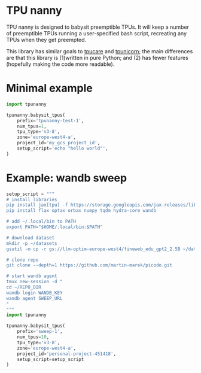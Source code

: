 # TPU nanny

TPU nanny is designed to babysit preemptible TPUs. It will keep a number of preemptible TPUs running a user-specified bash script, recreating any TPUs when they get preempted.

This library has similar goals to [tpucare](https://github.com/ClashLuke/tpucare/tree/main) and [tpunicorn](https://github.com/shawwn/tpunicorn); the main differences are that this library is (1)written in pure Python; and (2) has fewer features (hopefully making the code more readable).

# Minimal example

```python
import tpunanny

tpunanny.babysit_tpus(
    prefix='tpunanny-test-1',
    num_tpus=1,
    tpu_type='v3-8',
    zone='europe-west4-a',
    project_id='my_gcs_project_id',
    setup_script='echo "hello world"',
)
```

# Example: wandb sweep

```python
setup_script = """
# install libraries
pip install jax[tpu] -f https://storage.googleapis.com/jax-releases/libtpu_releases.html
pip install flax optax orbax numpy tqdm hydra-core wandb

# add ~/.local/bin to PATH
export PATH="$HOME/.local/bin:$PATH"

# download dataset
mkdir -p ~/datasets
gsutil -m cp -r gs://llm-optim-europe-west4/fineweb_edu_gpt2_2.5B ~/datasets

# clone repo
git clone --depth=1 https://github.com/martin-marek/picodo.git

# start wandb agent
tmux new-session -d "
cd ~/REPO_DIR
wandb login WANDB_KEY
wandb agent SWEEP_URL
"
"""
import tpunanny

tpunanny.babysit_tpus(
    prefix='sweep-1',
    num_tpus=10,
    tpu_type='v3-8',
    zone='europe-west4-a',
    project_id='personal-project-451418',
    setup_script=setup_script
)
```